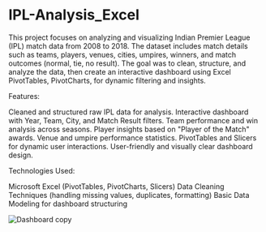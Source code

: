 # IPL-Analysis_Excel
This project focuses on analyzing and visualizing Indian Premier League (IPL) match data from 2008 to 2018. The dataset includes match details such as teams, players, venues, cities, umpires, winners, and match outcomes (normal, tie, no result).
The goal was to clean, structure, and analyze the data, then create an interactive dashboard using Excel PivotTables, PivotCharts, for dynamic filtering and insights.


Features:

Cleaned and structured raw IPL data for analysis.
Interactive dashboard with Year, Team, City, and Match Result filters.
Team performance and win analysis across seasons.
Player insights based on "Player of the Match" awards.
Venue and umpire performance statistics.
PivotTables and Slicers for dynamic user interactions.
User-friendly and visually clear dashboard design.

Technologies Used:

Microsoft Excel (PivotTables, PivotCharts, Slicers)
Data Cleaning Techniques (handling missing values, duplicates, formatting)
Basic Data Modeling for dashboard structuring

![Dashboard copy](https://github.com/user-attachments/assets/e6d05ebb-3317-440c-8119-2493ab7a78a5)
